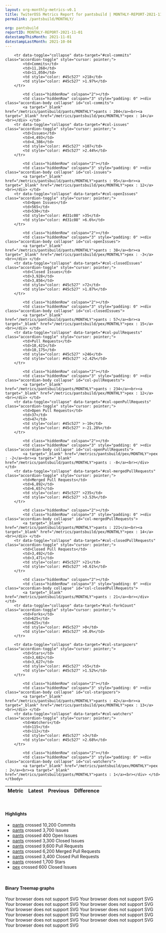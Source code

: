 ```yaml
---
layout: org-monthly-metrics-v0.1
title: TwiterOSS Metrics Report for pantsbuild | MONTHLY-REPORT-2021-11-01
permalink: /pantsbuild/MONTHLY/

org: pantsbuild
reportID: MONTHLY-REPORT-2021-11-01
datestampThisMonth: 2021-11-01
datestampLastMonth: 2021-10-04
---
```



<table class="table table-condensed" style="border-collapse:collapse;">
    <thead>
    <tr>
        <th>Metric</th>
        <th>Latest</th>
        <th>Previous</th>
        <th colspan="2" style="text-align: center;">Difference</th>
    </tr>
    </thead>
    <tbody>

        <tr data-toggle="collapse" data-target="#col-commits" class="accordion-toggle" style="cursor: pointer;">
            <td>Commits</td>
            <td>11,268</td>
            <td>11,050</td>
            <td style="color: #45c527" >218</td>
            <td style="color: #45c527" >1.97%</td>
        </tr>
        
            <td class="hiddenRow" colspan="2"></td>
            <td class="hiddenRow" colspan="3" style="padding: 0" ><div class="accordian-body collapse" id="col-commits">
            <a target="_blank" href="/metrics/pantsbuild/pants/MONTHLY">pants : 204</a><br><a target="_blank" href="/metrics/pantsbuild/pex/MONTHLY">pex : 14</a><br></div> </td>
        <tr data-toggle="collapse" data-target="#col-issues" class="accordion-toggle" style="cursor: pointer;">
            <td>Issues</td>
            <td>4,493</td>
            <td>4,386</td>
            <td style="color: #45c527" >107</td>
            <td style="color: #45c527" >2.44%</td>
        </tr>
        
            <td class="hiddenRow" colspan="2"></td>
            <td class="hiddenRow" colspan="3" style="padding: 0" ><div class="accordian-body collapse" id="col-issues">
            <a target="_blank" href="/metrics/pantsbuild/pants/MONTHLY">pants : 95</a><br><a target="_blank" href="/metrics/pantsbuild/pex/MONTHLY">pex : 12</a><br></div> </td>
        <tr data-toggle="collapse" data-target="#col-openIssues" class="accordion-toggle" style="cursor: pointer;">
            <td>Open Issues</td>
            <td>565</td>
            <td>530</td>
            <td style="color: #d31c08" >35</td>
            <td style="color: #d31c08" >6.6%</td>
        </tr>
        
            <td class="hiddenRow" colspan="2"></td>
            <td class="hiddenRow" colspan="3" style="padding: 0" ><div class="accordian-body collapse" id="col-openIssues">
            <a target="_blank" href="/metrics/pantsbuild/pants/MONTHLY">pants : 38</a><br><a target="_blank" href="/metrics/pantsbuild/pex/MONTHLY">pex : -3</a><br></div> </td>
        <tr data-toggle="collapse" data-target="#col-closedIssues" class="accordion-toggle" style="cursor: pointer;">
            <td>Closed Issues</td>
            <td>3,928</td>
            <td>3,856</td>
            <td style="color: #45c527" >72</td>
            <td style="color: #45c527" >1.87%</td>
        </tr>
        
            <td class="hiddenRow" colspan="2"></td>
            <td class="hiddenRow" colspan="3" style="padding: 0" ><div class="accordian-body collapse" id="col-closedIssues">
            <a target="_blank" href="/metrics/pantsbuild/pants/MONTHLY">pants : 57</a><br><a target="_blank" href="/metrics/pantsbuild/pex/MONTHLY">pex : 15</a><br></div> </td>
        <tr data-toggle="collapse" data-target="#col-pullRequests" class="accordion-toggle" style="cursor: pointer;">
            <td>Pull Requests</td>
            <td>10,421</td>
            <td>10,175</td>
            <td style="color: #45c527" >246</td>
            <td style="color: #45c527" >2.42%</td>
        </tr>
        
            <td class="hiddenRow" colspan="2"></td>
            <td class="hiddenRow" colspan="3" style="padding: 0" ><div class="accordian-body collapse" id="col-pullRequests">
            <a target="_blank" href="/metrics/pantsbuild/pants/MONTHLY">pants : 234</a><br><a target="_blank" href="/metrics/pantsbuild/pex/MONTHLY">pex : 12</a><br></div> </td>
        <tr data-toggle="collapse" data-target="#col-openPullRequests" class="accordion-toggle" style="cursor: pointer;">
            <td>Open Pull Requests</td>
            <td>37</td>
            <td>47</td>
            <td style="color: #45c527" >-10</td>
            <td style="color: #45c527" >-21.28%</td>
        </tr>
        
            <td class="hiddenRow" colspan="2"></td>
            <td class="hiddenRow" colspan="3" style="padding: 0" ><div class="accordian-body collapse" id="col-openPullRequests">
            <a target="_blank" href="/metrics/pantsbuild/pex/MONTHLY">pex : -2</a><br><a target="_blank" href="/metrics/pantsbuild/pants/MONTHLY">pants : -8</a><br></div> </td>
        <tr data-toggle="collapse" data-target="#col-mergedPullRequests" class="accordion-toggle" style="cursor: pointer;">
            <td>Merged Pull Requests</td>
            <td>6,892</td>
            <td>6,657</td>
            <td style="color: #45c527" >235</td>
            <td style="color: #45c527" >3.53%</td>
        </tr>
        
            <td class="hiddenRow" colspan="2"></td>
            <td class="hiddenRow" colspan="3" style="padding: 0" ><div class="accordian-body collapse" id="col-mergedPullRequests">
            <a target="_blank" href="/metrics/pantsbuild/pants/MONTHLY">pants : 221</a><br><a target="_blank" href="/metrics/pantsbuild/pex/MONTHLY">pex : 14</a><br></div> </td>
        <tr data-toggle="collapse" data-target="#col-closedPullRequests" class="accordion-toggle" style="cursor: pointer;">
            <td>Closed Pull Requests</td>
            <td>3,492</td>
            <td>3,471</td>
            <td style="color: #45c527" >21</td>
            <td style="color: #45c527" >0.61%</td>
        </tr>
        
            <td class="hiddenRow" colspan="2"></td>
            <td class="hiddenRow" colspan="3" style="padding: 0" ><div class="accordian-body collapse" id="col-closedPullRequests">
            <a target="_blank" href="/metrics/pantsbuild/pants/MONTHLY">pants : 21</a><br></div> </td>
        <tr data-toggle="collapse" data-target="#col-forkCount" class="accordion-toggle" style="cursor: pointer;">
            <td>Forks</td>
            <td>625</td>
            <td>625</td>
            <td style="color: #45c527" >0</td>
            <td style="color: #45c527" >0.0%</td>
        </tr>
        
        <tr data-toggle="collapse" data-target="#col-stargazers" class="accordion-toggle" style="cursor: pointer;">
            <td>Stars</td>
            <td>3,682</td>
            <td>3,627</td>
            <td style="color: #45c527" >55</td>
            <td style="color: #45c527" >1.52%</td>
        </tr>
        
            <td class="hiddenRow" colspan="2"></td>
            <td class="hiddenRow" colspan="3" style="padding: 0" ><div class="accordian-body collapse" id="col-stargazers">
            <a target="_blank" href="/metrics/pantsbuild/pants/MONTHLY">pants : 42</a><br><a target="_blank" href="/metrics/pantsbuild/pex/MONTHLY">pex : 13</a><br></div> </td>
        <tr data-toggle="collapse" data-target="#col-watchers" class="accordion-toggle" style="cursor: pointer;">
            <td>Watchers</td>
            <td>115</td>
            <td>112</td>
            <td style="color: #45c527" >3</td>
            <td style="color: #45c527" >2.68%</td>
        </tr>
        
            <td class="hiddenRow" colspan="2"></td>
            <td class="hiddenRow" colspan="3" style="padding: 0" ><div class="accordian-body collapse" id="col-watchers">
            <a target="_blank" href="/metrics/pantsbuild/pex/MONTHLY">pex : 2</a><br><a target="_blank" href="/metrics/pantsbuild/pants/MONTHLY">pants : 1</a><br></div> </td>
    </tbody>
</table>
<br>
<h4>Highlights</h4>
<ul>
	<li><a href="/metrics/pantsbuild/pants/MONTHLY">pants</a> crossed 10,200 Commits</li>
	<li><a href="/metrics/pantsbuild/pants/MONTHLY">pants</a> crossed 3,700 Issues</li>
	<li><a href="/metrics/pantsbuild/pants/MONTHLY">pants</a> crossed 400 Open Issues</li>
	<li><a href="/metrics/pantsbuild/pants/MONTHLY">pants</a> crossed 3,300 Closed Issues</li>
	<li><a href="/metrics/pantsbuild/pants/MONTHLY">pants</a> crossed 9,600 Pull Requests</li>
	<li><a href="/metrics/pantsbuild/pants/MONTHLY">pants</a> crossed 6,200 Merged Pull Requests</li>
	<li><a href="/metrics/pantsbuild/pants/MONTHLY">pants</a> crossed 3,400 Closed Pull Requests</li>
	<li><a href="/metrics/pantsbuild/pants/MONTHLY">pants</a> crossed 1,700 Stars</li>
	<li><a href="/metrics/pantsbuild/pex/MONTHLY">pex</a> crossed 600 Closed Issues</li>
</ul>
<div class="graph-container">
<br>
<h4>Binary Treemap graphs</h4>
<div class="row">
	<object class="cell" type="image/svg+xml" data="/metrics/graphs/pantsbuild/treemap_monthly_commits.svg">
		Your browser does not support SVG
	</object>
	<object class="cell" type="image/svg+xml" data="/metrics/graphs/pantsbuild/treemap_monthly_watchers.svg">
		Your browser does not support SVG
	</object>
	<object class="cell" type="image/svg+xml" data="/metrics/graphs/pantsbuild/treemap_monthly_mergedPullRequests.svg">
		Your browser does not support SVG
	</object>
	<object class="cell" type="image/svg+xml" data="/metrics/graphs/pantsbuild/treemap_monthly_pullRequests.svg">
		Your browser does not support SVG
	</object>
	<object class="cell" type="image/svg+xml" data="/metrics/graphs/pantsbuild/treemap_monthly_openIssues.svg">
		Your browser does not support SVG
	</object>
	<object class="cell" type="image/svg+xml" data="/metrics/graphs/pantsbuild/treemap_monthly_stargazers.svg">
		Your browser does not support SVG
	</object>
	<object class="cell" type="image/svg+xml" data="/metrics/graphs/pantsbuild/treemap_monthly_closedPullRequests.svg">
		Your browser does not support SVG
	</object>
	<object class="cell" type="image/svg+xml" data="/metrics/graphs/pantsbuild/treemap_monthly_issues.svg">
		Your browser does not support SVG
	</object>
	<object class="cell" type="image/svg+xml" data="/metrics/graphs/pantsbuild/treemap_monthly_openPullRequests.svg">
		Your browser does not support SVG
	</object>
	<object class="cell" type="image/svg+xml" data="/metrics/graphs/pantsbuild/treemap_monthly_closedIssues.svg">
		Your browser does not support SVG
	</object>
	<object class="cell" type="image/svg+xml" data="/metrics/graphs/pantsbuild/treemap_monthly_forkCount.svg">
		Your browser does not support SVG
	</object>
</div>
</div>
